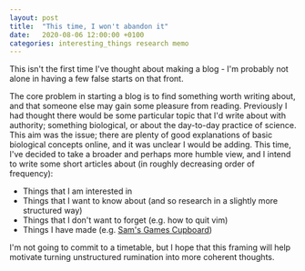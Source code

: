 ```yaml
---
layout: post
title:  "This time, I won't abandon it"
date:   2020-08-06 12:00:00 +0100
categories: interesting_things research memo
---
```


This isn't the first time I've thought about making a blog -
I'm probably not alone in having a few false starts on that front.

The core problem in starting a blog is to find something worth writing about,
and that someone else may gain some pleasure from reading. Previously I had
thought there would be some particular topic that I'd write about with authority;
something biological, or about the day-to-day practice of science. This aim was
the issue; there are plenty of good explanations of basic biological concepts
online, and it was unclear I would be adding. This time, I've decided to take
a broader and perhaps more humble view, and I intend to write some short
articles about (in roughly decreasing order of frequency):

- Things that I am interested in
- Things that I want to know about (and so research in a slightly more structured way)
- Things that I don't want to forget (e.g. how to quit vim)
- Things I have made (e.g. [Sam's Games Cupboard](https://gheoghst-game.herokuapp.com))

I'm not going to commit to a timetable, but I hope that this framing will help
motivate turning unstructured rumination into more coherent thoughts.
